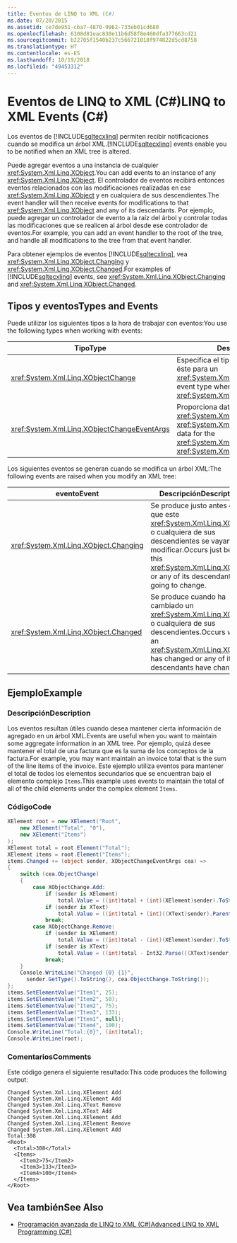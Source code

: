 ```yaml
---
title: Eventos de LINQ to XML (C#)
ms.date: 07/20/2015
ms.assetid: ce7de951-cba7-4870-9962-733eb01cd680
ms.openlocfilehash: 6308d81eac830e11b6d58f8e460dfa377663cd21
ms.sourcegitcommit: b22705f1540b237c566721018f974822d5cd8758
ms.translationtype: HT
ms.contentlocale: es-ES
ms.lasthandoff: 10/19/2018
ms.locfileid: "49453312"
---
```

# <a name="linq-to-xml-events-c"></a><span data-ttu-id="88a25-102">Eventos de LINQ to XML (C#)</span><span class="sxs-lookup"><span data-stu-id="88a25-102">LINQ to XML Events (C#)</span></span>
<span data-ttu-id="88a25-103">Los eventos de [!INCLUDE[sqltecxlinq](~/includes/sqltecxlinq-md.md)] permiten recibir notificaciones cuando se modifica un árbol XML.</span><span class="sxs-lookup"><span data-stu-id="88a25-103">[!INCLUDE[sqltecxlinq](~/includes/sqltecxlinq-md.md)] events enable you to be notified when an XML tree is altered.</span></span>  
  
 <span data-ttu-id="88a25-104">Puede agregar eventos a una instancia de cualquier <xref:System.Xml.Linq.XObject>.</span><span class="sxs-lookup"><span data-stu-id="88a25-104">You can add events to an instance of any <xref:System.Xml.Linq.XObject>.</span></span> <span data-ttu-id="88a25-105">El controlador de eventos recibirá entonces eventos relacionados con las modificaciones realizadas en ese <xref:System.Xml.Linq.XObject> y en cualquiera de sus descendientes.</span><span class="sxs-lookup"><span data-stu-id="88a25-105">The event handler will then receive events for modifications to that <xref:System.Xml.Linq.XObject> and any of its descendants.</span></span> <span data-ttu-id="88a25-106">Por ejemplo, puede agregar un controlador de evento a la raíz del árbol y controlar todas las modificaciones que se realicen al árbol desde ese controlador de eventos.</span><span class="sxs-lookup"><span data-stu-id="88a25-106">For example, you can add an event handler to the root of the tree, and handle all modifications to the tree from that event handler.</span></span>  
  
 <span data-ttu-id="88a25-107">Para obtener ejemplos de eventos [!INCLUDE[sqltecxlinq](~/includes/sqltecxlinq-md.md)], vea <xref:System.Xml.Linq.XObject.Changing> y <xref:System.Xml.Linq.XObject.Changed>.</span><span class="sxs-lookup"><span data-stu-id="88a25-107">For examples of [!INCLUDE[sqltecxlinq](~/includes/sqltecxlinq-md.md)] events, see <xref:System.Xml.Linq.XObject.Changing> and <xref:System.Xml.Linq.XObject.Changed>.</span></span>  
  
## <a name="types-and-events"></a><span data-ttu-id="88a25-108">Tipos y eventos</span><span class="sxs-lookup"><span data-stu-id="88a25-108">Types and Events</span></span>  
 <span data-ttu-id="88a25-109">Puede utilizar los siguientes tipos a la hora de trabajar con eventos:</span><span class="sxs-lookup"><span data-stu-id="88a25-109">You use the following types when working with events:</span></span>  
  
|<span data-ttu-id="88a25-110">Tipo</span><span class="sxs-lookup"><span data-stu-id="88a25-110">Type</span></span>|<span data-ttu-id="88a25-111">Descripción</span><span class="sxs-lookup"><span data-stu-id="88a25-111">Description</span></span>|  
|----------|-----------------|  
|<xref:System.Xml.Linq.XObjectChange>|<span data-ttu-id="88a25-112">Especifica el tipo de evento cuando se genera éste para un <xref:System.Xml.Linq.XObject>.</span><span class="sxs-lookup"><span data-stu-id="88a25-112">Specifies the event type when an event is raised for an <xref:System.Xml.Linq.XObject>.</span></span>|  
|<xref:System.Xml.Linq.XObjectChangeEventArgs>|<span data-ttu-id="88a25-113">Proporciona datos para los eventos <xref:System.Xml.Linq.XObject.Changing> y <xref:System.Xml.Linq.XObject.Changed>.</span><span class="sxs-lookup"><span data-stu-id="88a25-113">Provides data for the <xref:System.Xml.Linq.XObject.Changing> and <xref:System.Xml.Linq.XObject.Changed> events.</span></span>|  
  
 <span data-ttu-id="88a25-114">Los siguientes eventos se generan cuando se modifica un árbol XML:</span><span class="sxs-lookup"><span data-stu-id="88a25-114">The following events are raised when you modify an XML tree:</span></span>  
  
|<span data-ttu-id="88a25-115">evento</span><span class="sxs-lookup"><span data-stu-id="88a25-115">Event</span></span>|<span data-ttu-id="88a25-116">Descripción</span><span class="sxs-lookup"><span data-stu-id="88a25-116">Description</span></span>|  
|-----------|-----------------|  
|<xref:System.Xml.Linq.XObject.Changing>|<span data-ttu-id="88a25-117">Se produce justo antes de que este <xref:System.Xml.Linq.XObject> o cualquiera de sus descendientes se vayan a modificar.</span><span class="sxs-lookup"><span data-stu-id="88a25-117">Occurs just before this <xref:System.Xml.Linq.XObject> or any of its descendants is going to change.</span></span>|  
|<xref:System.Xml.Linq.XObject.Changed>|<span data-ttu-id="88a25-118">Se produce cuando ha cambiado un <xref:System.Xml.Linq.XObject> o cualquiera de sus descendientes.</span><span class="sxs-lookup"><span data-stu-id="88a25-118">Occurs when an <xref:System.Xml.Linq.XObject> has changed or any of its descendants have changed.</span></span>|  
  
## <a name="example"></a><span data-ttu-id="88a25-119">Ejemplo</span><span class="sxs-lookup"><span data-stu-id="88a25-119">Example</span></span>  
  
### <a name="description"></a><span data-ttu-id="88a25-120">Descripción</span><span class="sxs-lookup"><span data-stu-id="88a25-120">Description</span></span>  
 <span data-ttu-id="88a25-121">Los eventos resultan útiles cuando desea mantener cierta información de agregado en un árbol XML.</span><span class="sxs-lookup"><span data-stu-id="88a25-121">Events are useful when you want to maintain some aggregate information in an XML tree.</span></span> <span data-ttu-id="88a25-122">Por ejemplo, quizá desee mantener el total de una factura que es la suma de los conceptos de la factura.</span><span class="sxs-lookup"><span data-stu-id="88a25-122">For example, you may want maintain an invoice total that is the sum of the line items of the invoice.</span></span> <span data-ttu-id="88a25-123">Este ejemplo utiliza eventos para mantener el total de todos los elementos secundarios que se encuentran bajo el elemento complejo `Items`.</span><span class="sxs-lookup"><span data-stu-id="88a25-123">This example uses events to maintain the total of all of the child elements under the complex element `Items`.</span></span>  
  
### <a name="code"></a><span data-ttu-id="88a25-124">Código</span><span class="sxs-lookup"><span data-stu-id="88a25-124">Code</span></span>  
  
```csharp  
XElement root = new XElement("Root",  
    new XElement("Total", "0"),  
    new XElement("Items")  
);  
XElement total = root.Element("Total");  
XElement items = root.Element("Items");  
items.Changed += (object sender, XObjectChangeEventArgs cea) =>  
{  
    switch (cea.ObjectChange)  
    {  
        case XObjectChange.Add:  
            if (sender is XElement)  
                total.Value = ((int)total + (int)(XElement)sender).ToString();  
            if (sender is XText)  
                total.Value = ((int)total + (int)((XText)sender).Parent).ToString();  
            break;  
        case XObjectChange.Remove:  
            if (sender is XElement)  
                total.Value = ((int)total - (int)(XElement)sender).ToString();  
            if (sender is XText)  
                total.Value = ((int)total - Int32.Parse(((XText)sender).Value)).ToString();  
            break;  
    }  
    Console.WriteLine("Changed {0} {1}",  
      sender.GetType().ToString(), cea.ObjectChange.ToString());  
};  
items.SetElementValue("Item1", 25);  
items.SetElementValue("Item2", 50);  
items.SetElementValue("Item2", 75);  
items.SetElementValue("Item3", 133);  
items.SetElementValue("Item1", null);  
items.SetElementValue("Item4", 100);  
Console.WriteLine("Total:{0}", (int)total);  
Console.WriteLine(root);  
```  
  
### <a name="comments"></a><span data-ttu-id="88a25-125">Comentarios</span><span class="sxs-lookup"><span data-stu-id="88a25-125">Comments</span></span>  
 <span data-ttu-id="88a25-126">Este código genera el siguiente resultado:</span><span class="sxs-lookup"><span data-stu-id="88a25-126">This code produces the following output:</span></span>  
  
```  
Changed System.Xml.Linq.XElement Add  
Changed System.Xml.Linq.XElement Add  
Changed System.Xml.Linq.XText Remove  
Changed System.Xml.Linq.XText Add  
Changed System.Xml.Linq.XElement Add  
Changed System.Xml.Linq.XElement Remove  
Changed System.Xml.Linq.XElement Add  
Total:308  
<Root>  
  <Total>308</Total>  
  <Items>  
    <Item2>75</Item2>  
    <Item3>133</Item3>  
    <Item4>100</Item4>  
  </Items>  
</Root>  
```  
  
## <a name="see-also"></a><span data-ttu-id="88a25-127">Vea también</span><span class="sxs-lookup"><span data-stu-id="88a25-127">See Also</span></span>

- [<span data-ttu-id="88a25-128">Programación avanzada de LINQ to XML (C#)</span><span class="sxs-lookup"><span data-stu-id="88a25-128">Advanced LINQ to XML Programming (C#)</span></span>](../../../../csharp/programming-guide/concepts/linq/advanced-linq-to-xml-programming.md)
